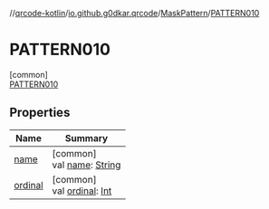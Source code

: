 //[qrcode-kotlin](../../../../index.md)/[io.github.g0dkar.qrcode](../../index.md)/[MaskPattern](../index.md)/[PATTERN010](index.md)

# PATTERN010

[common]\
[PATTERN010](index.md)

## Properties

| Name | Summary |
|---|---|
| [name](../../../io.github.g0dkar.qrcode.internals/-q-r-code-region/-u-n-k-n-o-w-n/index.md#-372974862%2FProperties%2F345188675) | [common]<br>val [name](../../../io.github.g0dkar.qrcode.internals/-q-r-code-region/-u-n-k-n-o-w-n/index.md#-372974862%2FProperties%2F345188675): [String](https://kotlinlang.org/api/latest/jvm/stdlib/kotlin/-string/index.html) |
| [ordinal](../../../io.github.g0dkar.qrcode.internals/-q-r-code-region/-u-n-k-n-o-w-n/index.md#-739389684%2FProperties%2F345188675) | [common]<br>val [ordinal](../../../io.github.g0dkar.qrcode.internals/-q-r-code-region/-u-n-k-n-o-w-n/index.md#-739389684%2FProperties%2F345188675): [Int](https://kotlinlang.org/api/latest/jvm/stdlib/kotlin/-int/index.html) |
